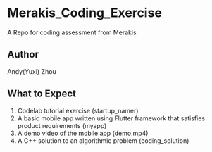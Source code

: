 # Merakis_Coding_Exercise
A Repo for coding assessment from Merakis

## Author
Andy(Yuxi) Zhou

## What to Expect
1. Codelab tutorial exercise (startup_namer)
2. A basic mobile app written using Flutter framework that satisfies product requirements (myapp)
3. A demo video of the mobile app (demo.mp4)
4. A C++ solution to an algorithmic problem (coding_solution)

